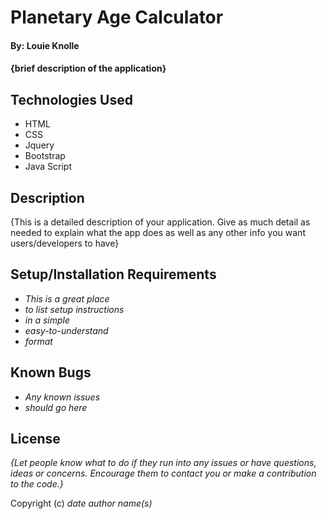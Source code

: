 # Planetary Age Calculator

#### By: Louie Knolle

#### {brief description of the application}

## Technologies Used

* HTML
* CSS 
* Jquery
* Bootstrap
* Java Script


## Description 

{This is a detailed description of your application. Give as much detail as needed to explain what the app does as well as any other info you want users/developers to have}

## Setup/Installation Requirements

* _This is a great place_
* _to list setup instructions_
* _in a simple_
* _easy-to-understand_
* _format_

## Known Bugs

* _Any known issues_
* _should go here_

## License

_{Let people know what to do if they run into any issues or have questions, ideas or concerns.  Encourage them to contact you or make a contribution to the code.}_

Copyright (c) _date_ _author name(s)_